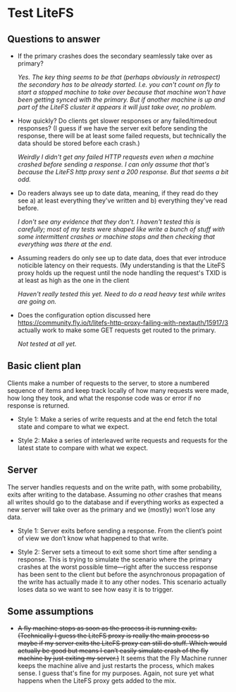 # Test LiteFS

## Questions to answer

- If the primary crashes does the secondary seamlessly take over as primary?

  *Yes. The key thing seems to be that (perhaps obviously in retrospect) the
  secondary has to be already started. I.e. you can't count on fly to start a
  stopped machine to take over because that machine won't have been getting synced
  with the primary. But if another machine is up and part of the LiteFS cluster it
  appears it will just take over, no problem.*

- How quickly? Do clients get slower responses or any failed/timedout responses?
  (I guess if we have the server exit before sending the response, there will be
  at least some failed requests, but technically the data should be stored
  before each crash.)

  *Weirdly I didn't get any failed HTTP requests even when a machine crashed
  before sending a response. I can only assume that that's because the LiteFS
  http proxy sent a 200 response. But that seems a bit odd.*

- Do readers always see up to date data, meaning, if they read do they see a) at
  least everything they've written and b) everything they've read before.

  *I don't see any evidence that they don't. I haven't tested this is carefully;
  most of my tests were shaped like write a bunch of stuff with some
  intermittent crashes or machine stops and then checking that everything was
  there at the end.*

- Assuming readers do only see up to date data, does that ever introduce
  noticible latency on their requests. (My understanding is that the LiteFS
  proxy holds up the request until the node handling the request's TXID is at
  least as high as the one in the client

  *Haven't really tested this yet. Need to do a read heavy test while writes are
  going on.*

- Does the configuration option discussed here
  https://community.fly.io/t/litefs-http-proxy-failing-with-nextauth/15917/3
  actually work to make some GET requests get routed to the primary.

  *Not tested at all yet.*

## Basic client plan

Clients make a number of requests to the server, to store a numbered sequence of
items and keep track locally of how many requests were made, how long they took,
and what the response code was or error if no response is returned.

- Style 1: Make a series of write requests and at the end fetch the total state
  and compare to what we expect.

- Style 2: Make a series of interleaved write requests and requests for the
  latest state to compare with what we expect.

## Server

The server handles requests and on the write path, with some probability, exits
after writing to the database. Assuming no *other* crashes that means all writes
should go to the database and if everything works as expected a new server will
take over as the primary and we (mostly) won’t lose any data.

- Style 1: Server exits before sending a response. From the client’s point of
  view we don’t know what happened to that write.

- Style 2: Server sets a timeout to exit some short time after sending a
  response. This is trying to simulate the scenario where the primary crashes at
  the worst possible time—right after the success response has been sent to the
  client but before the asynchronous propagation of the write has actually made
  it to any other nodes. This scenario actually loses data so we want to see how
  easy it is to trigger.

## Some assumptions

- ~~A fly machine stops as soon as the process it is running exits. (Technically
  I guess the LiteFS proxy is really the main process so maybe if my server
  exits the LiteFS proxy can still do stuff. Which would actually be good but
  means I can’t easily simulate crash of the fly machine by just exiting my
  server.)~~ It seems that the Fly Machine runner keeps the machine alive and
  just restarts the process, which makes sense. I guess that's fine for my
  purposes. Again, not sure yet what happens when the LiteFS proxy gets added to
  the mix.

